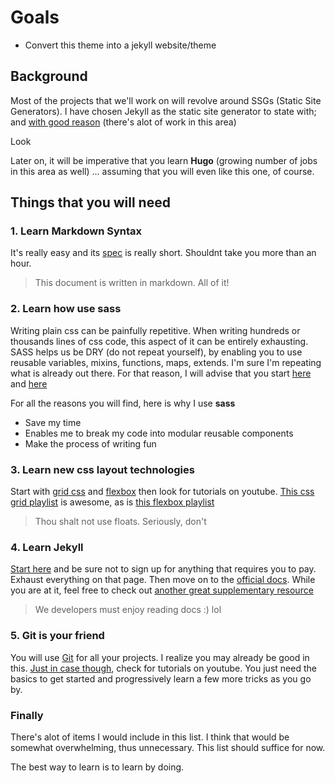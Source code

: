 # Goals

- Convert this theme into a jekyll website/theme

## Background

Most of the projects that we'll work on will revolve around SSGs (Static Site Generators). I have chosen Jekyll as the static site generator to state with; and [with good reason](https://www.consagous.com/what-are-static-sites-why-jekyll-is-so-popular-now/) (there's alot of work in this area)

Look

Later on, it will be imperative that you learn **Hugo** (growing number of jobs in this area as well) ... assuming that you will even like this one, of course.

## Things that you will need

### 1. Learn Markdown Syntax

It's really easy and its [spec](https://github.com/adam-p/markdown-here/wiki/Markdown-Cheatsheet) is really short. Shouldnt take you more than an hour.

> This document is written in markdown. All of it! 

### 2. Learn how use sass

Writing plain css can be painfully repetitive. When writing hundreds or thousands lines of css code, this aspect of it can be entirely exhausting. SASS helps us be DRY (do not repeat yourself), by enabling you to use reusable variables, mixins, functions, maps, extends. I'm sure I'm repeating what is already out there. For that reason, I will advise that you start [here](https://raygun.com/blog/10-reasons-css-preprocessor/) and [here](https://codeburst.io/how-sass-can-save-you-a-lot-of-time-f1198b658012)

For all the reasons you will find, here is why I use **sass**

- Save my time
- Enables me to break my code into modular reusable components
- Make the process of writing fun

### 3. Learn new css layout technologies

Start with [grid css](https://css-tricks.com/snippets/css/complete-guide-grid/) and [flexbox](https://css-tricks.com/snippets/css/a-guide-to-flexbox/) then look for tutorials on youtube. [This css grid playlist](https://www.youtube.com/watch?v=T-slCsOrLcc&list=PLu8EoSxDXHP5CIFvt9-ze3IngcdAc2xKG) is awesome, as is [this flexbox playlist](https://www.youtube.com/watch?v=Vj7NZ6FiQvo&list=PLu8EoSxDXHP7xj_y6NIAhy0wuCd4uVdid)

> Thou shalt not use floats. Seriously, don't

### 4. Learn Jekyll

[Start here](https://learn.cloudcannon.com/) and be sure not to sign up for anything that requires you to pay. Exhaust everything on that page. Then move on to the [official docs](https://jekyllrb.com/docs/). While you are at it, feel free to check out [another great supplementary resource](https://blog.webjeda.com/)  

> We developers must enjoy reading docs :) lol

### 5. Git is your friend

You will use [Git](https://www.atlassian.com/git/tutorials/learn-git-with-bitbucket-cloud) for all your projects. I realize you may already be good in this. [Just in case though](https://try.github.io/), check for tutorials on youtube. You just need the basics to get started and progressively learn a few more tricks as you go by.

### Finally

There's alot of items I would include in this list. I think that would be somewhat overwhelming, thus unnecessary.  This list should suffice for now.

The best way to learn is to learn by doing.
